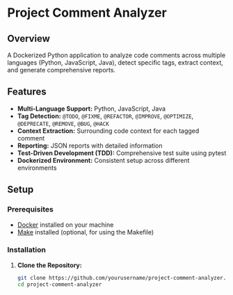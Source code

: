 # Project Comment Analyzer

## Overview

A Dockerized Python application to analyze code comments across multiple languages (Python, JavaScript, Java), detect specific tags, extract context, and generate comprehensive reports.

## Features

- **Multi-Language Support:** Python, JavaScript, Java
- **Tag Detection:** `@TODO`, `@FIXME`, `@REFACTOR`, `@IMPROVE`, `@OPTIMIZE`, `@DEPRECATE`, `@REMOVE`, `@BUG`, `@HACK`
- **Context Extraction:** Surrounding code context for each tagged comment
- **Reporting:** JSON reports with detailed information
- **Test-Driven Development (TDD):** Comprehensive test suite using pytest
- **Dockerized Environment:** Consistent setup across different environments

## Setup

### Prerequisites

- [Docker](https://www.docker.com/get-started) installed on your machine
- [Make](https://www.gnu.org/software/make/) installed (optional, for using the Makefile)

### Installation

1. **Clone the Repository:**

   ```bash
   git clone https://github.com/yourusername/project-comment-analyzer.git
   cd project-comment-analyzer

